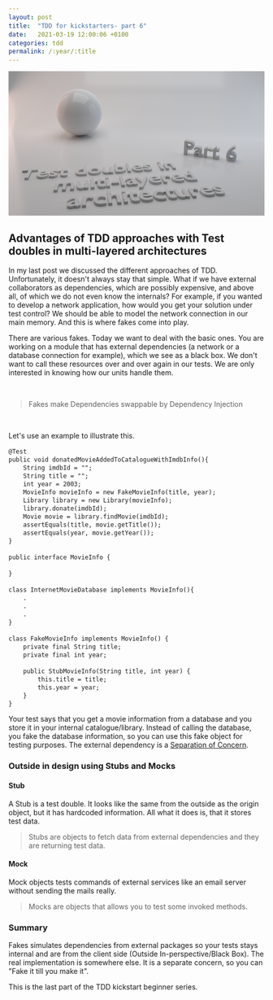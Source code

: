 ```yaml
---
layout: post
title:  "TDD for kickstarters- part 6"
date:   2021-03-19 12:00:06 +0100
categories: tdd
permalink: /:year/:title
---
```


![test doubles in multi-layered architectures](../images/TDD/TDD6-test-doubles.png)

## Advantages of TDD approaches with Test doubles in multi-layered architectures

In my last post we discussed the different approaches of TDD. Unfortunately, it doesn't always stay that simple. 
What if we have external collaborators as dependencies, which are possibly expensive, and above all, of which we do not even know the internals?
For example, if you wanted to develop a network application, how would you get your solution under test control?
We should be able to model the network connection in our main memory. And this is where fakes come into play.

There are various fakes. Today we want to deal with the basic ones. You are working on a module that has 
external dependencies (a network or a database connection for example), which we see as a black box.
We don't want to call these resources over and over again in our tests. 
We are only interested in knowing how our units handle them.

<br>

>Fakes make Dependencies swappable by Dependency Injection

<br>

Let's use an example to illustrate this.

    @Test
    public void donatedMovieAddedToCatalogueWithImdbInfo(){
        String imdbId = "";
        String title = "";
        int year = 2003;
        MovieInfo movieInfo = new FakeMovieInfo(title, year);
        Library library = new Library(movieInfo);
        library.donate(imdbId);
        Movie movie = library.findMovie(imdbId);
        assertEquals(title, movie.getTitle());
        assertEquals(year, movie.getYear());
    }

    public interface MovieInfo {

    }

    class InternetMovieDatabase implements MovieInfo(){ 
        .
        .
        .
    }
    
    class FakeMovieInfo implements MovieInfo() {
        private final String title;
        private final int year;

        public StubMovieInfo(String title, int year) {
            this.title = title;
            this.year = year;
        }
    }

Your test says that you get a movie information from a database and you store it in your internal catalogue/library.
Instead of calling the database, you fake the database information, so you can use this fake object for testing purposes.
The external dependency is a [Separation of Concern](https://en.wikipedia.org/wiki/Separation_of_concerns).

### Outside in design using Stubs and Mocks
#### Stub
A Stub is a test double. It looks like the same from the outside as the origin object, but it has hardcoded information.
All what it does is, that it stores test data.

>Stubs are objects to fetch data from external dependencies and they are returning test data.

#### Mock
Mock objects tests commands of external services like an email server without sending
the mails really.

>Mocks are objects that allows you to test some invoked methods.


### Summary
Fakes simulates dependencies from external packages so your tests stays internal and are from the client side
(Outside In-perspective/Black Box). The real implementation is somewhere else. It is a separate concern,
so you can "Fake it till you make it".


This is the last part of the TDD kickstart beginner series.